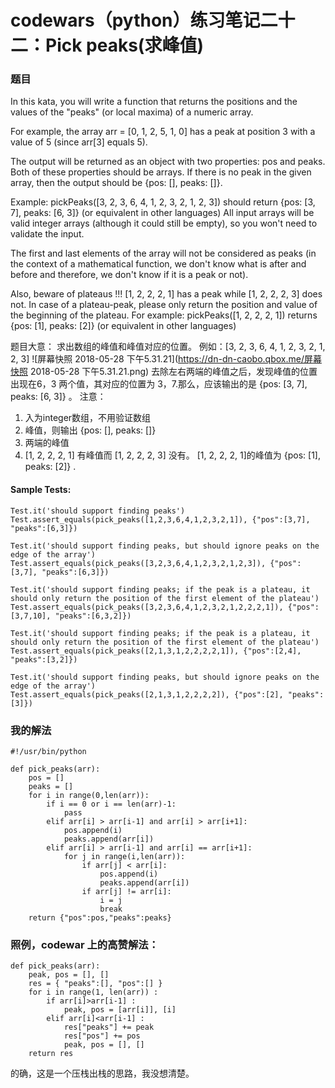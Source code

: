 # codewars（python）练习笔记二十二：Pick peaks(求峰值)
### 题目
In this kata, you will write a function that returns the positions and the values of the "peaks" (or local maxima) of a numeric array.

For example, the array arr = [0, 1, 2, 5, 1, 0] has a peak at position 3 with a value of 5 (since arr[3] equals 5).

The output will be returned as an object with two properties: pos and peaks. Both of these properties should be arrays. If there is no peak in the given array, then the output should be {pos: [], peaks: []}.

Example: pickPeaks([3, 2, 3, 6, 4, 1, 2, 3, 2, 1, 2, 3]) should return {pos: [3, 7], peaks: [6, 3]} (or equivalent in other languages)
All input arrays will be valid integer arrays (although it could still be empty), so you won't need to validate the input.

The first and last elements of the array will not be considered as peaks (in the context of a mathematical function, we don't know what is after and before and therefore, we don't know if it is a peak or not).

Also, beware of plateaus !!! [1, 2, 2, 2, 1] has a peak while [1, 2, 2, 2, 3] does not. In case of a plateau-peak, please only return the position and value of the beginning of the plateau. For example: pickPeaks([1, 2, 2, 2, 1]) returns {pos: [1], peaks: [2]} (or equivalent in other languages)

题目大意：
求出数组的峰值和峰值对应的位置。
例如：[3, 2, 3, 6, 4, 1, 2, 3, 2, 1, 2, 3]
![屏幕快照 2018-05-28 下午5.31.21](https://dn-dn-caobo.qbox.me/屏幕快照 2018-05-28 下午5.31.21.png)
去除左右两端的峰值之后，发现峰值的位置出现在6，3 两个值，其对应的位置为 3，7.那么，应该输出的是 {pos: [3, 7], peaks: [6, 3]} 。
注意：
1. 入为integer数组，不用验证数组
2. 峰值，则输出 {pos: [], peaks: []} 
3. 两端的峰值
4.  [1, 2, 2, 2, 1] 有峰值而 [1, 2, 2, 2, 3] 没有。 [1, 2, 2, 2, 1]的峰值为 {pos: [1], peaks: [2]} .

#### Sample Tests:
```
Test.it('should support finding peaks')
Test.assert_equals(pick_peaks([1,2,3,6,4,1,2,3,2,1]), {"pos":[3,7], "peaks":[6,3]})

Test.it('should support finding peaks, but should ignore peaks on the edge of the array')
Test.assert_equals(pick_peaks([3,2,3,6,4,1,2,3,2,1,2,3]), {"pos":[3,7], "peaks":[6,3]})

Test.it('should support finding peaks; if the peak is a plateau, it should only return the position of the first element of the plateau')
Test.assert_equals(pick_peaks([3,2,3,6,4,1,2,3,2,1,2,2,2,1]), {"pos":[3,7,10], "peaks":[6,3,2]})

Test.it('should support finding peaks; if the peak is a plateau, it should only return the position of the first element of the plateau')
Test.assert_equals(pick_peaks([2,1,3,1,2,2,2,2,1]), {"pos":[2,4], "peaks":[3,2]})

Test.it('should support finding peaks, but should ignore peaks on the edge of the array')
Test.assert_equals(pick_peaks([2,1,3,1,2,2,2,2]), {"pos":[2], "peaks":[3]})
```

### 我的解法

```
#!/usr/bin/python

def pick_peaks(arr):
    pos = [] 
    peaks = []
    for i in range(0,len(arr)):
        if i == 0 or i == len(arr)-1:
            pass
        elif arr[i] > arr[i-1] and arr[i] > arr[i+1]:
            pos.append(i)
            peaks.append(arr[i])
        elif arr[i] > arr[i-1] and arr[i] == arr[i+1]:
            for j in range(i,len(arr)):
                if arr[j] < arr[i]:
                    pos.append(i)
                    peaks.append(arr[i])
                if arr[j] != arr[i]:
                    i = j
                    break
    return {"pos":pos,"peaks":peaks}

```

### 照例，codewar 上的高赞解法：

```
def pick_peaks(arr):
    peak, pos = [], []
    res = { "peaks":[], "pos":[] }
    for i in range(1, len(arr)) :
        if arr[i]>arr[i-1] :
            peak, pos = [arr[i]], [i]
        elif arr[i]<arr[i-1] :
            res["peaks"] += peak
            res["pos"] += pos
            peak, pos = [], []
    return res
```
的确，这是一个压栈出栈的思路，我没想清楚。

